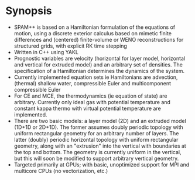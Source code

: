 # Synopsis
* SPAM++ is based on a Hamiltonian formulation of the equations of motion, using a discrete exterior calculus based on mimetic finite differences and (centered) finite-volume or WENO reconstructions for structured grids, with explicit RK time stepping
* Written in C++ using YAKL
* Prognostic variables are velocity (horizontal for layer model, horizontal and vertical for extruded model) and an arbitrary set of densities. The specification of a Hamiltonian determines the dynamics of the system.
* Currently implemented equation sets ie Hamiltonians are advection, (thermal) shallow water, compressible Euler and multicomponent compressible Euler
* For CE and MCE, the thermodynamics (ie equation of state) are arbitrary. Currently only ideal gas with potential temperature and constant kappa thermo with virtual potential temperature are implemented.
* There are two basic models: a layer model (2D) and an extruded model (1D+1D or 2D+1D). The former assumes doubly periodic topology with uniform rectangular geometry for an arbitrary number of layers. The latter (doubly) periodic horizontal topology with uniform rectangular geometry, along with an "extrusion" into the vertical with boundaries at the top and bottom. The geometry is currently uniform in the vertical, but this will soon be modified to support arbitrary vertical geometry.
* Targeted primarily at GPUs; with basic, unoptimized support for MPI and multicore CPUs (no vectorization, etc.)

